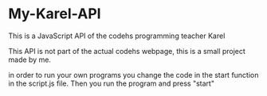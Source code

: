 # My-Karel-API

This is a JavaScript API of the codehs programming teacher Karel

This API is not part of the actual codehs webpage, this is a small project made by me.

in order to run your own programs you change the code in the start function in the script.js file.
Then you run the program and press "start"

